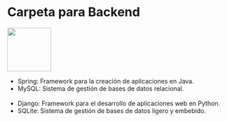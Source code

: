 <h1>Carpeta para Backend </h1>
<img src="https://github.com/user-attachments/assets/a2ce091e-74f5-4113-b568-6d1f9fc7967e" width="100px">

- Spring: Framework para la creación de aplicaciones en Java.
- MySQL: Sistema de gestión de bases de datos relacional.<br><br>
- Django: Framework para el desarrollo de aplicaciones web en Python.
- SQLite: Sistema de gestión de bases de datos ligero y embebido.
